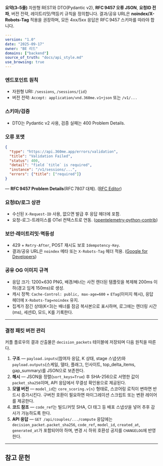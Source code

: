 **요약(3–5줄)**
자원형 REST와 DTO(Pydantic v2), **RFC 9457 오류 JSON**, **요청ID 전파**, 버전 전략, 레이트리밋/멱등키 규칙을 정의합니다. 결과/공유 URL은 **noindex/X-Robots-Tag** 적용을 권장하며, 모든 4xx/5xx 응답은 RFC 9457 스키마를 따라야 합니다.

```yaml
---
version: "1.0"
date: "2025-09-17"
owner: "BE 리드"
domains: ["backend"]
source_of_truth: "docs/api_style.md"
use_browsing: true
---
```

### 엔드포인트 원칙

* 자원형 URI: `/sessions`, `/sessions/{id}`
* 버전 전략: `Accept: application/vnd.360me.v1+json` 또는 `/v1/...`

### 스키마/검증

* DTO는 Pydantic v2 사용, 검증 실패는 400 Problem Details.

### 오류 포맷

```json
{
  "type": "https://api.360me.app/errors/validation",
  "title": "Validation Failed",
  "status": 400,
  "detail": "field `title` is required",
  "instance": "/v1/sessions/...",
  "errors": {"title": ["required"]}
}
```

— **RFC 9457 Problem Details**(RFC 7807 대체). ([RFC Editor][1])

### 요청ID/로그 상관

* 수신된 `X-Request-ID` 사용, 없으면 발급 후 응답 헤더에 포함.
* 요청-로그-트레이스를 OTel 컨텍스트로 연동. ([opentelemetry-python-contrib][2])

### 보안·레이트리밋·멱등성

* 429 + `Retry-After`, POST 재시도 보호 `Idempotency-Key`.
* 결과/공유 URL은 `noindex` 메타 또는 `X-Robots-Tag` 헤더 적용. ([Google for Developers][3])

### 공유 OG 이미지 규격

* 응답 크기: 1200×630 PNG, 배경/배너는 사전 렌더된 템플릿을 복제해 200ms 이하(경고 임계 150ms)로 생성.
* 캐시 정책: `Cache-Control: public, max-age=600` + `ETag`(이미지 해시), 응답 헤더에 `X-Robots-Tag=noindex` 유지.
* 집계가 잠긴 상태(K<3)는 배너를 잠금 복사본으로 표시하며, 로그에는 렌더링 시간(ms), 세션ID, 모드, K를 기록한다.

---

### 결정 패킷 버전 관리

커플 플로우의 결과 산출물은 `decision_packets` 테이블에 저장되며 다음 원칙을 따른다.

1. **구조** — `payload.inputs`(참여자 응답, K 상태, stage 스냅샷)와 `payload.outputs`(스케일, 델타, 플래그, 인사이트, top_delta_items, gap_summary)를 JSON으로 보존한다.
2. **해시** — JSON을 정렬(`sort_keys=True`) 후 SHA-256으로 서명한 값이 `packet_sha256`이며, API 응답에서 무결성 확인용으로 제공된다.
3. **모델 버전** — `model_id`는 `core_scoring.v{n}` 형태로, 스코어링 로직이 변하면 반드시 증가시킨다. 구버전 호환이 필요하면 마이그레이션 스크립트 또는 변환 레이어를 제공한다.
4. **코드 참조** — `code_ref`는 빌드/커밋 SHA, CI 태그 등 배포 스냅샷을 넣어 추후 감사가 가능하도록 한다.
5. **API 응답** — `GET /api/couples/.../compute` 응답에는 `decision_packet.packet_sha256`, `code_ref`, `model_id`, `created_at`, `generated_at`가 포함되어야 하며, 변경 시 하위 호환성 공지를 `CHANGELOG`에 반영한다.

---

## 참고 문헌

[1]: https://www.rfc-editor.org/rfc/rfc9457.html "RFC 9457: Problem Details for HTTP APIs"  
[2]: https://opentelemetry-python-contrib.readthedocs.io/en/latest/instrumentation/fastapi/fastapi.html "OpenTelemetry FastAPI Instrumentation"  
[3]: https://developers.google.com/search/docs/crawling-indexing/robots-meta-tag "Robots Meta Tags Specifications"
